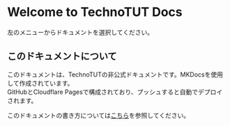 # Welcome to TechnoTUT Docs
左のメニューからドキュメントを選択してください。

## このドキュメントについて
このドキュメントは、TechnoTUTの非公式ドキュメントです。MKDocsを使用して作成されています。  
GitHubとCloudflare Pagesで構成されており、プッシュすると自動でデプロイされます。  
  
このドキュメントの書き方については[こちら](/docs/how-to/about.md)を参照してください。